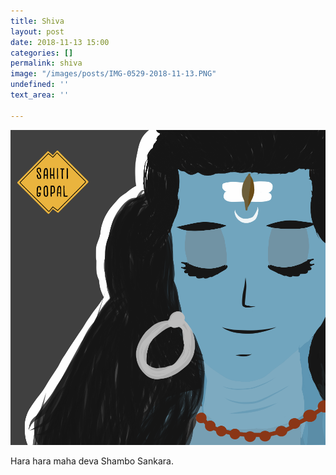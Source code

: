 ```yaml
---
title: Shiva
layout: post
date: 2018-11-13 15:00
categories: []
permalink: shiva
image: "/images/posts/IMG-0529-2018-11-13.PNG"
undefined: ''
text_area: ''

---
```

![](/images/posts/IMG-0529-2018-11-13.PNG)

Hara hara maha deva Shambo Sankara.